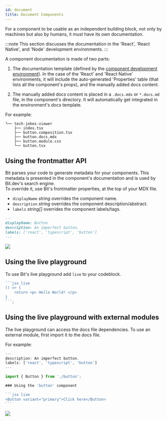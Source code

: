 ```yaml
---
id: document
title: Document Components
---
```


For a component to be usable as an independent building block, not only by machines but also by humans, it must have its own documentation.

:::note
This section discusses the documentation in the 'React', 'React Native', and 'Node' development environments.
:::

A component documentation is made of two parts:

1. The documentation template (defined by the [component development environment](/docs/environments/overview)).
   In the case of the 'React' and 'React Native' environments, it will include the auto-generated 'Properties' table (that lists all the component's props), and the manually added docs content.

2. The manually added docs content is placed in a `.docs.mdx` or `*.docs.md` file, in the component's directory.
   It will automatically get integrated in the environment's docs template.

For example:

```shell {4}
└── tech-jokes-viewer
    ├── index.tsx
    ├── button.composition.tsx
    ├── button.docs.mdx
    ├── button.module.css
    └── button.tsx
```

## Using the frontmatter API

Bit parses your code to generate metadata for your components. This metadata is presented in the component's documentation and is used by Bit.dev's search engine.  
To override it, use Bit's frontmatter properties, at the top of your MDX file.

- `displayName` _string_ overrides the component name.
- `description` _string_ overrides the component description/abstract.
- `labels` _string[]_ overrides the component labels/tags.

```md
---
displayName: Button
description: An imperfect button.
labels: ['react', 'typescript', 'button']
---
```

![](/img/ws_getting_started_frontmatter.png)

## Using the live playground

To use Bit's live playground add `live` to your codeblock.

````jsx
```jsx live
() => {
    return <p> Hello World! </p>
}
```;
````

## Using the live playground with external modules

The live playground can access the docs file dependencies. To use an external module, first import it to the docs file.

For example:

````jsx
---
description: An imperfect button.
labels: ['react', 'typescript', 'button']
---

import { Button } from './button';

### Using the 'button' component

```jsx live
<Button variant="primary">Click here</Button>
```
````

![](/img/ws_getting_started_mdx_imports.png)
